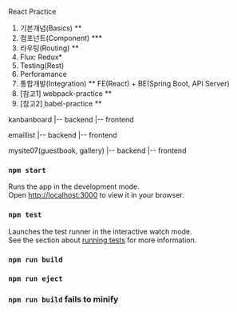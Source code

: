 

React Practice
1. 기본개념(Basics) **
2. 컴포넌트(Component) ***
3. 라우팅(Routing) **
4. Flux: Redux*
5. Testing(Rest)
6. Perforamance
7. 통합개발(Integration) **
   FE(React) + BE(Spring Boot, API Server)
8. [참고1] webpack-practice **
9. [참고2] babel-practice **

kanbanboard
|-- backend
|-- frontend

emaillist
|-- backend
|-- frontend

mysite07(guestbook, gallery)
|-- backend
|-- frontend

### `npm start`

Runs the app in the development mode.\
Open [http://localhost:3000](http://localhost:3000) to view it in your browser.


### `npm test`

Launches the test runner in the interactive watch mode.\
See the section about [running tests](https://facebook.github.io/create-react-app/docs/running-tests) for more information.

### `npm run build`


### `npm run eject`

### `npm run build` fails to minify

